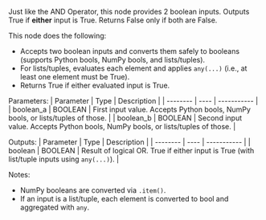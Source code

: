 Just like the AND Operator, this node provides 2 boolean inputs. Outputs True if <b>either</b> input is True. Returns False only if both are False.

This node does the following:
- Accepts two boolean inputs and converts them safely to booleans (supports Python bools, NumPy bools, and lists/tuples).
- For lists/tuples, evaluates each element and applies <code>any(...)</code> (i.e., at least one element must be True).
- Returns True if either evaluated input is True.

Parameters:
| Parameter | Type | Description |
| -------- | ---- | ----------- |
| boolean_a | BOOLEAN | First input value. Accepts Python bools, NumPy bools, or lists/tuples of those. |
| boolean_b | BOOLEAN | Second input value. Accepts Python bools, NumPy bools, or lists/tuples of those. |

Outputs:
| Parameter | Type | Description |
| -------- | ---- | ----------- |
| boolean | BOOLEAN | Result of logical OR. True if either input is True (with list/tuple inputs using <code>any(...)</code>). |

Notes:
- NumPy booleans are converted via <code>.item()</code>.
- If an input is a list/tuple, each element is converted to bool and aggregated with <code>any</code>.